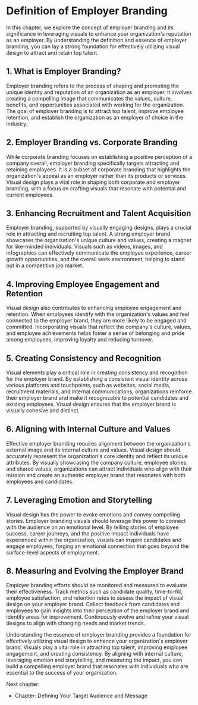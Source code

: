 Definition of Employer Branding
========================================

In this chapter, we explore the concept of employer branding and its significance in leveraging visuals to enhance your organization's reputation as an employer. By understanding the definition and essence of employer branding, you can lay a strong foundation for effectively utilizing visual design to attract and retain top talent.

**1. What is Employer Branding?**
---------------------------------

Employer branding refers to the process of shaping and promoting the unique identity and reputation of an organization as an employer. It involves creating a compelling image that communicates the values, culture, benefits, and opportunities associated with working for the organization. The goal of employer branding is to attract top talent, improve employee retention, and establish the organization as an employer of choice in the industry.

**2. Employer Branding vs. Corporate Branding**
-----------------------------------------------

While corporate branding focuses on establishing a positive perception of a company overall, employer branding specifically targets attracting and retaining employees. It is a subset of corporate branding that highlights the organization's appeal as an employer rather than its products or services. Visual design plays a vital role in shaping both corporate and employer branding, with a focus on crafting visuals that resonate with potential and current employees.

**3. Enhancing Recruitment and Talent Acquisition**
---------------------------------------------------

Employer branding, supported by visually engaging designs, plays a crucial role in attracting and recruiting top talent. A strong employer brand showcases the organization's unique culture and values, creating a magnet for like-minded individuals. Visuals such as videos, images, and infographics can effectively communicate the employee experience, career growth opportunities, and the overall work environment, helping to stand out in a competitive job market.

**4. Improving Employee Engagement and Retention**
--------------------------------------------------

Visual design also contributes to enhancing employee engagement and retention. When employees identify with the organization's values and feel connected to the employer brand, they are more likely to be engaged and committed. Incorporating visuals that reflect the company's culture, values, and employee achievements helps foster a sense of belonging and pride among employees, improving loyalty and reducing turnover.

**5. Creating Consistency and Recognition**
-------------------------------------------

Visual elements play a critical role in creating consistency and recognition for the employer brand. By establishing a consistent visual identity across various platforms and touchpoints, such as websites, social media, recruitment materials, and internal communications, organizations reinforce their employer brand and make it recognizable to potential candidates and existing employees. Visual design ensures that the employer brand is visually cohesive and distinct.

**6. Aligning with Internal Culture and Values**
------------------------------------------------

Effective employer branding requires alignment between the organization's external image and its internal culture and values. Visual design should accurately represent the organization's core identity and reflect its unique attributes. By visually showcasing the company culture, employee stories, and shared values, organizations can attract individuals who align with their mission and create an authentic employer brand that resonates with both employees and candidates.

**7. Leveraging Emotion and Storytelling**
------------------------------------------

Visual design has the power to evoke emotions and convey compelling stories. Employer branding visuals should leverage this power to connect with the audience on an emotional level. By telling stories of employee success, career journeys, and the positive impact individuals have experienced within the organization, visuals can inspire candidates and engage employees, forging an emotional connection that goes beyond the surface-level aspects of employment.

**8. Measuring and Evolving the Employer Brand**
------------------------------------------------

Employer branding efforts should be monitored and measured to evaluate their effectiveness. Track metrics such as candidate quality, time-to-fill, employee satisfaction, and retention rates to assess the impact of visual design on your employer brand. Collect feedback from candidates and employees to gain insights into their perception of the employer brand and identify areas for improvement. Continuously evolve and refine your visual designs to align with changing needs and market trends.

Understanding the essence of employer branding provides a foundation for effectively utilizing visual design to enhance your organization's employer brand. Visuals play a vital role in attracting top talent, improving employee engagement, and creating consistency. By aligning with internal culture, leveraging emotion and storytelling, and measuring the impact, you can build a compelling employer brand that resonates with individuals who are essential to the success of your organization.

Next chapter:

* Chapter: Defining Your Target Audience and Message
